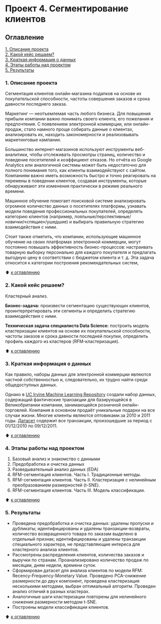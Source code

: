 # Проект 4. Сегментирование клиентов

## Оглавление  
[1. Описание проекта](./README.md#Описание-проекта)  
[2. Какой кейс решаем?](./README.md#Какой-кейс-решаем)  
[3. Краткая информация о данных](./README.md#Краткая-информация-о-данных)  
[4. Этапы работы над проектом](./README.md#Этапы-работы-над-проектом)  
[5. Результаты](./README.md#Результаты)   

### 1. Описание проекта   

Сегментация клиентов онлайн-магазина подапков на основе их покупательской способности, частоты совершения заказов и срока давности последнего заказа.

Маркетинг — неотъемлемая часть любого бизнеса. Для повышения прибыли компании важно понимать своего клиента, его пожелания и предпочтения. С появлением электронной коммерции, или онлайн-продаж, стало намного проще собирать данные о клиентах, анализировать их, находить закономерности и реализовывать маркетинговые кампании.

Большинство интернет-магазинов используют инструменты веб-аналитики, чтобы отслеживать просмотры страниц, количество и поведение посетителей и коэффициент отказов. Но отчёта из Google Analytics или аналогичной системы может быть недостаточно для полного понимания того, как клиенты взаимодействуют с сайтом. Компаниям важно иметь возможность быстро и точно реагировать на перемены в поведении клиентов, создавая инструменты, которые обнаруживают эти изменения практически в режиме реального времени.

Машинное обучение помогает поисковой системе анализировать огромное количество данных о посетителях платформы, узнавать модели поведения профессиональных покупателей, определять категорию клиентов (например, лояльные/перспективные/новички/«спящие»/ушедшие) и выбирать правильную стратегию взаимодействия с ними.

Стоит также отметить, что компании, использующие машинное обучение на своих платформах электронной коммерции, могут постоянно повышать эффективность бизнес-процессов: настраивать товарную выборку персонально для каждого покупателя и предлагать выгодную цену в соответствии с бюджетом клиента и т. д. Эта задача относится к категории построения рекомендательных систем, 

:arrow_up: [к оглавлению](./README.md#Оглавление)

### 2. Какой кейс решаем?  

Кластерный анализ.

**Бизнес-задача:** произвести сегментацию существующих клиентов, проинтерпретировать эти сегменты и определить стратегию взаимодействия с ними.

**Техническая задача специалиста Data Science:**  построить модель кластеризации клиентов на основе их покупательской способности, частоты заказов и срока давности последней покупки, определить профиль каждого из кластеров (RFM-кластеризация).

:arrow_up: [к оглавлению](./README.md#Оглавление)

### 3. Краткая информация о данных
Как правило, наборы данных для электронной коммерции являются частной собственностью и, следовательно, их трудно найти среди общедоступных данных.

Однако в [UC Irvine Machine Learning Repository](http://archive.ics.uci.edu/ml/index.php) создали набор данных, содержащий фактические транзакции для базирующейся в Великобритании компании, занимающейся розничной онлайн-торговлей. Компания в основном продаёт уникальные подарки на все случаи жизни. Многие клиенты являются оптовиками.за 2010 и 2011 годы. [Датасет](https://drive.google.com/file/d/1Axlknf1Rd6T6UFRzWWZA_gBbfN2g9r3v/view?usp=sharing) содержит все транзакции, произошедшие за период с 01/12/2010 по 09/12/2011.

:arrow_up: [к оглавлению](./README.md#Оглавление)

### 4. Этапы работы над проектом  

1. Базовый анализ и знакомство с данными
2. Предобработка и очистка данных
3. Разведывательный анализ данных (EDA)
4. RFM-сегментация клиентов. Часть I. Традиционные методы.
5. RFM-сегментация клиентов. Часть II. Кластеризация с нелинейным преобразованием размерностей (t-SNE).
6. RFM-сегментация клиентов. Часть III. Модель классификации.

:arrow_up: [к оглавлению](./README.md#Оглавление)

### 5. Результаты  
* Проведена предобработка и очистка данных: удалены пропуски и дубликаты; идентифицированы и удалены транзакции-возвраты, количество возвращенного товара по заказам выделено в отдельный признак; идентифицированы и удалены транзакции специального характера, не представляющие интереса для кластерного анализа клиентов.
* Рассмотрены распределения клиентов, количества заказов и выручки по странам. Проанализировано количество продаж по месяцам, дням недели, времени суток.
* Сформирован датасет для анализа клиентов по модели RFM: Recency-Frequency-Monetary Value. Проведено PCA-снижение размерности до двух компонент, проведена кластеризация несколькими методами, выбран оптимальный алгоритм. Проведен анализ отличий в разных кластерах.
* Аналогичные шаги кластеризации повторены для нелинейного снижения размерности методом t-SNE.
* Построены модели классификации клиентов.

:arrow_up: [к оглавлению](./README.md#Оглавление)
